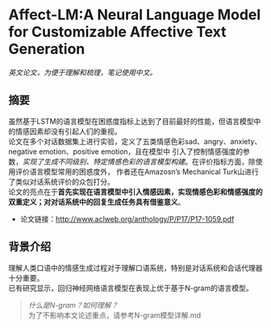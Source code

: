 # Affect-LM:A Neural Language Model for Customizable Affective Text Generation
*英文论文，为便于理解和梳理，笔记使用中文。*

## 摘要
虽然基于LSTM的语言模型在困惑度指标上达到了目前最好的性能，但语言模型中的情感因素却没有引起人们的重视。<br>
论文在多个对话数据集上进行实验，定义了五类情感色彩sad、angry、anxiety、negative emotion、positive emotion，且在模型中
引入了控制情感强度的参数，*实现了生成不同级别、特定情感色彩的语言模型构建*。在评价指标方面，除使用评价语言模型常用的困惑度外，
作者还在Amazosn’s Mechanical Turk山进行了类似对话系统评价的众包打分。<br>
论文的亮点在于**首先实现在语言模型中引入情感因素，实现情感色彩和情感强度的双重定义；对对话系统中的回复生成任务具有借鉴意义**。

* 论文链接：http://www.aclweb.org/anthology/P/P17/P17-1059.pdf

## 背景介绍
理解人类口语中的情感生成过程对于理解口语系统，特别是对话系统和会话代理器十分重要。<br>
已有研究显示，回归神经网络语言模型在表现上优于基于N-gram的语言模型。
>*什么是N-gram？如何理解？*<br>
为了不影响本文论述重点，请参考N-gram模型详解.md

